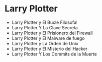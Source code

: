 # Larry Plotter

* Larry Plotter y El Bucle Filosofal
* Larry Plotter Y La Clave Secreta
* Larry Plotter y El Prisionero del Firewall
* Larry Plotter y El Malware de fuego
* Larry Plotter y La Orden de Unix
* Larry Plotter y El Misterio del Hacker
* Larry Plotter Y Los Commits de la Muerte

